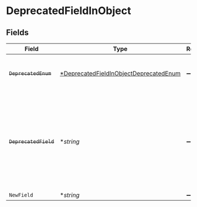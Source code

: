 # DeprecatedFieldInObject


## Fields

| Field                                                                                                                                         | Type                                                                                                                                          | Required                                                                                                                                      | Description                                                                                                                                   |
| --------------------------------------------------------------------------------------------------------------------------------------------- | --------------------------------------------------------------------------------------------------------------------------------------------- | --------------------------------------------------------------------------------------------------------------------------------------------- | --------------------------------------------------------------------------------------------------------------------------------------------- |
| ~~`DeprecatedEnum`~~                                                                                                                          | [*DeprecatedFieldInObjectDeprecatedEnum](../../models/shared/deprecatedfieldinobjectdeprecatedenum.md)                                        | :heavy_minus_sign:                                                                                                                            | : warning: ** DEPRECATED **: This enum is deprecated.                                                                                         |
| ~~`DeprecatedField`~~                                                                                                                         | **string*                                                                                                                                     | :heavy_minus_sign:                                                                                                                            | : warning: ** DEPRECATED **: This will be removed in a future release, please migrate away from it as soon as possible. Use NewField instead. |
| `NewField`                                                                                                                                    | **string*                                                                                                                                     | :heavy_minus_sign:                                                                                                                            | N/A                                                                                                                                           |